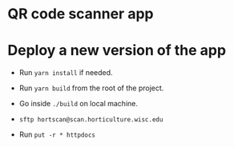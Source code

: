 # QR code scanner app

# Deploy a new version of the app

* Run `yarn install` if needed.
* Run `yarn build` from the root of the project.
* Go inside `./build` on local machine.
* `sftp hortscan@scan.horticulture.wisc.edu`

* Run `put -r * httpdocs`   
